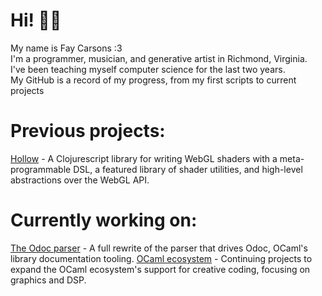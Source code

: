 # Hi! 👋🏻
My name is Fay Carsons :3 <br>
I'm a programmer, musician, and generative artist in Richmond, Virginia. <br>
I've been teaching myself computer science for the last two years. <br> 
My GitHub is a record of my progress, from my first scripts to current projects <br>

# Previous projects:
[Hollow](github.com/Ella-Hoeppner/hollow) - A Clojurescript library for writing WebGL shaders with a meta-programmable DSL, a featured library of shader utilities, and high-level abstractions over the WebGL API.

# Currently working on: 
[The Odoc parser](https://github.com/FayCarsons/odoc) - A full rewrite of the parser that drives Odoc, OCaml's library documentation tooling. 
[OCaml ecosystem](https://github.com/FayCarsons/OCaml-monome) - Continuing projects to expand the OCaml ecosystem's support for creative coding, focusing on graphics and DSP. 
